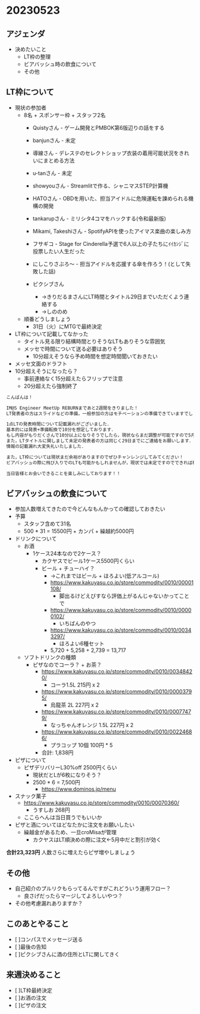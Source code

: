 # 20230523

## アジェンダ

- 決めたいこと
  - LT枠の整理
  - ビアバッシュ時の飲食について
  - その他

## LT枠について

- 現状の参加者
  - 8名 + スポンサー枠 + スタッフ2名
    - Quistyさん - ゲーム開発とPMBOK第6版辺りの話をする
    - banjunさん - 未定
    - 導線さん - デレステのセレクトショップ衣装の着用可能状況をきれいにまとめる方法
    - u-tanさん - 未定
    - showyouさん - Streamlitで作る、シャニマスSTEP計算機
    - HATOさん - OBDを用いた、担当アイドルに危険運転を諫められる機構の開発
    - tankarupさん - ミリシタ4コマをハックする(令和最新版)
    - Mikami, Takeshiさん - SpotifyAPIを使ったアイマス楽曲の楽しみ方

    - フサギコ - Stage for Cinderella予選で6人以上の子たちにｲｲｶﾝｼﾞに投票したい人生だった
    - にしこりさぶろ〜 - 担当アイドルを応援する傘を作ろう！(として失敗した話)

    - ピクシブさん
      - →きりだるまさんにLT時間とタイトル29日までいただくよう連絡する
      - →しののめ
  - 順番どうしましょう
    - 31日（火）にMTGで最終決定
- LT枠について記載してなかった
  - タイトル見る限り結構時間とりそうなLTもありそうな雰囲気
  - メッセで時間について送る必要はありそう
    - 10分超えそうなら予め時間を想定時間聞いておきたい
- メッセ文面のドラフト
- 10分超えそうになったら？
  - 事前連絡なく15分超えたらフリップで注意
  - 20分超えたら強制終了

```txt
こんばんは！

IM@S Engineer MeetUp REBURNまであと2週間をきりました！
LT発表者の方はスライドなどの準備，一般参加の方はモチベーションの準備できていますでしょうか？

1点LTの発表時間について記載漏れがございました．
基本的には発表+準備転換で10分を想定しております．
もし内容がもりだくさんで10分以上になりそうでしたら，現状ならまだ調整が可能ですので5月29日(月)までにSlack, Connpassのイベントへの問い合わせ機能, またはTwitterなどでスタッフへご相談ください！
また，LTタイトルに関しまして未定の発表者の方は同じく29日までにご連絡をお願いします．
情報の記載漏れ大変失礼いたしました．

また，LT枠については現状まだ余裕がありますのでぜひチャンレンジしてみてください！
ビアバッシュの際に飛び入りでのLTも可能かもしれませんが，現状では未定ですのでできれば枠で発表していただけますと助かります．

当日皆様とお会いできることを楽しみにしております！！
```

## ビアバッシュの飲食について

- 参加人数増えてきたので今どんなもんかっての確認しておきたい
- 予算
  - スタッフ含めて31名
  - 500 * 31 = 15500円 + カンパ + 繰越約5000円
- ドリンクについて
  - お酒
    - 1ケース24本なので2ケース？
      - カクヤスでビール1ケース5500円くらい
      - ビール + チューハイ？
        - →これまではビール + ほろよい(低アルコール)
        - https://www.kakuyasu.co.jp/store/commodity/0010/00001108/
          - 脚出るけどえびすなら評価上がるんじゃないかってことで
        - https://www.kakuyasu.co.jp/store/commodity/0010/00000102/
          - いちばんのやつ
        - https://www.kakuyasu.co.jp/store/commodity/0010/00343297/
          - ほろよい6種セット
        - 5,720 + 5,258 + 2,739 = 13,717
  - ソフトドリンクの種類
    - ピザなのでコーラ？ + お茶？
      - https://www.kakuyasu.co.jp/store/commodity/0010/00348420/
        - コーラ1.5L 215円 x 2
      - https://www.kakuyasu.co.jp/store/commodity/0010/00003795/
        - 烏龍茶 2L 227円 x 2
      - https://www.kakuyasu.co.jp/store/commodity/0010/00077479/
        - なっちゃんオレンジ 1.5L 227円 x 2
      - https://www.kakuyasu.co.jp/store/commodity/0010/00224686/
        - プラコップ 10個 100円 * 5
      - 合計: 1,838円
- ピザについて
  - ピザデリバリーL30%off 2500円くらい
    - 現状だとLが6枚になりそう？
    - 2500 * 6 = 7,500円
      - https://www.dominos.jp/menu
- スナック菓子
  - https://www.kakuyasu.co.jp/store/commodity/0010/00070360/
    - うすしお 268円
  - ここらへんは当日買うでもいいか
- ピザと酒についてはどなたかに注文をお願いしたい
  - 繰越金があるため、一旦croMisaが管理
    - カクヤスはLT順決めの際に注文←5月中だと割引が効く

**合計23,323円**
人数さらに増えたらピザ増やしましょう


## その他

- 自己紹介のプルリクもらってるんですがこれどういう運用フロー？
  - 良さげだったらマージしてよろしいやつ？
- その他考慮漏れありますか？

## このあとやること

- [ ]コンパスでメッセージ送る
- [ ]最後の告知
- [ ]ピクシブさんに酒の住所とLTに関してきく

## 来週決めること

- [ ]LT枠最終決定
- [ ]お酒の注文
- [ ]ピザの注文
